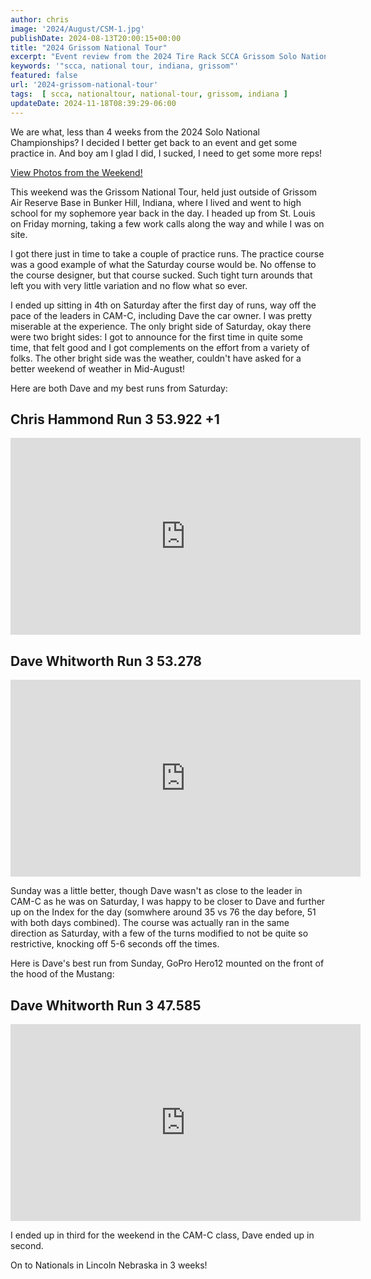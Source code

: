 ```yaml
---
author: chris
image: '2024/August/CSM-1.jpg'
publishDate: 2024-08-13T20:00:15+00:00
title: "2024 Grissom National Tour"
excerpt: "Event review from the 2024 Tire Rack SCCA Grissom Solo National Tour"
keywords: '"scca, national tour, indiana, grissom"'
featured: false
url: '2024-grissom-national-tour'
tags:  [ scca, nationaltour, national-tour, grissom, indiana ] 
updateDate: 2024-11-18T08:39:29-06:00
---
```


We are what, less than 4 weeks from the 2024 Solo National Championships? I decided I better get back to an event and get some practice in. And boy am I glad I did, I sucked, I need to get some more reps!

[View Photos from the Weekend!](https://photos.rainbowmarks.com/2024/Autocross/Grissom-National-Tour)

This weekend was the Grissom National Tour, held just outside of Grissom Air Reserve Base in Bunker Hill, Indiana, where I lived and went to high school for my sophemore year back in the day. I headed up from St. Louis on Friday morning, taking a few work calls along the way and while I was on site. 

I got there just in time to take a couple of practice runs. The practice course was a good example of what the Saturday course would be. No offense to the course designer, but that course sucked. Such tight turn arounds that left you with very little variation and no flow what so ever.

I ended up sitting in 4th on Saturday after the first day of runs, way off the pace of the leaders in CAM-C, including Dave the car owner. I was pretty miserable at the experience. The only bright side of Saturday, okay there were two bright sides: I got to announce for the first time in quite some time, that felt good and I got complements on the effort from a variety of folks. The other bright side was the weather, couldn't have asked for a better weekend of weather in Mid-August!

Here are both Dave and my best runs from Saturday:

## Chris Hammond Run 3 53.922 +1

<iframe width="560" height="315" src="https://www.youtube.com/embed/Y0Heq4DWd0g?si=oWWiMrzx3Z_u5m66" title="YouTube video player" frameborder="0" allow="accelerometer; autoplay; clipboard-write; encrypted-media; gyroscope; picture-in-picture; web-share" referrerpolicy="strict-origin-when-cross-origin" allowfullscreen></iframe>

## Dave Whitworth Run 3 53.278
<iframe width="560" height="315" src="https://www.youtube.com/embed/4WOd7Plz-gk?si=n20_T3qsIxqeDEEH" title="YouTube video player" frameborder="0" allow="accelerometer; autoplay; clipboard-write; encrypted-media; gyroscope; picture-in-picture; web-share" referrerpolicy="strict-origin-when-cross-origin" allowfullscreen></iframe>

Sunday was a little better, though Dave wasn't as close to the leader in CAM-C as he was on Saturday, I was happy to be closer to Dave and further up on the Index for the day (somwhere around 35 vs 76 the day before, 51 with both days combined). The course was actually ran in the same direction as Saturday, with a few of the turns modified to not be quite so restrictive, knocking off 5-6 seconds off the times.

Here is Dave's best run from Sunday, GoPro Hero12 mounted on the front of the hood of the Mustang:

## Dave Whitworth Run 3 47.585
<iframe width="560" height="315" src="https://www.youtube.com/embed/0G6gOCT-2vQ?si=uS4GZ1UVJpoBJxi8" title="YouTube video player" frameborder="0" allow="accelerometer; autoplay; clipboard-write; encrypted-media; gyroscope; picture-in-picture; web-share" referrerpolicy="strict-origin-when-cross-origin" allowfullscreen></iframe>

I ended up in third for the weekend in the CAM-C class, Dave ended up in second.

On to Nationals in Lincoln Nebraska in 3 weeks!

